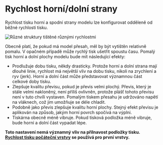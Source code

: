 Rychlost horní/dolní strany
====
Rychlost tisku horní a spodní strany modelu lze konfigurovat odděleně od běžné rychlosti tisku.

![Různé struktury tištěné různými rychlostmi](../../../articles/images/speed_difference.png)

Obecně platí, že pokud má model přesah, měl by být vytištěn relativně pomalu. V opačném případě může rychlý tisk ušetřit spoustu času. Pomalý tisk horní a dolní plochy modelu bude mít následující efekty:
* Prodlužuje dobu tisku, někdy drasticky. Protože horní a dolní strana mají dlouhé linie, rychlost má největší vliv na dobu tisku, nikoli na zrychlení a ryv (jerk). Horní a dolní část může představovat významnou část celkové doby tisku.
* Zlepšuje kvalitu převisu, pokud je převis velmi plochý. Převis, který je stále velmi nakloněný, není příliš ovlivněn, protože plášť tohoto převisu není v tuto chvíli vystaven. Pomalým tiskem přesahu je udržováno napětí na vláknech, což jim umožňuje se déle chladit.
* Podobně jako převis zlepšuje kvalitu horní plochy. Stejný efekt převisu je aplikován na způsob, jakým horní povrch spočívá na výplni.
* Tiskárna obecně méně vibruje. Pokud tisková podložka méně vibruje, bude horní a dolní část vypadat lépe.

**Toto nastavení nemá významný vliv na přilnavost podložky tisku. [Rychlost tisku počáteční vrstvy](speed_print_layer_0.md) se používá pro první vrstvy.**
